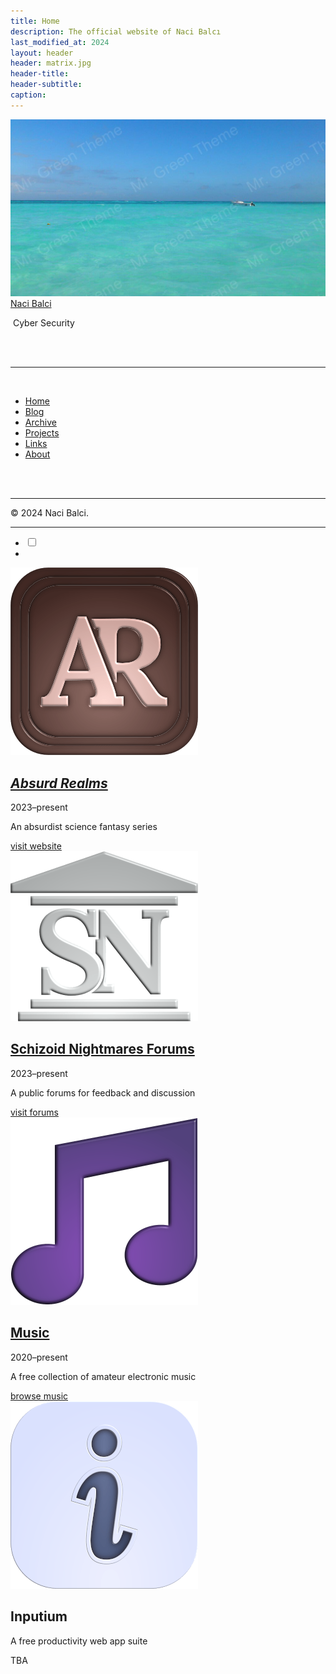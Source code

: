 ```yaml
---
title: Home
description: The official website of Naci Balcı
last_modified_at: 2024
layout: header
header: matrix.jpg
header-title: 
header-subtitle: 
caption: 
---
```

<nav id="side-nav-container"><div class="side-nav"><div class="side-nav-brand"> <img src="/assets/img/posts/post_pic1.jpg" alt=""><div class="brand-holder"> <a href="/" translate="no">Naci Balci</a></div><p>&nbsp;Cyber Security</p><br></div><br> <a href="javascript:void(0);" class="side-nav-close"> <i class="fa fa-angle-double-left fa-2x" aria-hidden="true"></i> </a><hr> <br><div class="side-nav-buttons"><ul class="nav nav-pills nav-stacked"><li style="pointer-events: none;"><a href="/" class="active-page hover-effect"><i class="fa-fw fa fa-home" aria-hidden="true"></i>Home</a></li><li><a href="/tabs/blog/" class=" hover-effect"><i class="fa-fw fa fa-pencil-square-o" aria-hidden="true"></i>Blog</a></li><li><a href="/tabs/archive.html" class=" hover-effect"><i class="fa-fw fa fa-archive" aria-hidden="true"></i>Archive</a></li><li><a href="/tabs/projects.html" class=" hover-effect"><i class="fa-fw fa fa-cog" aria-hidden="true"></i>Projects</a></li><li><a href="/tabs/links.html" class=" hover-effect"><i class="fa-fw fa fa-link" aria-hidden="true"></i>Links</a></li><li><a href="/tabs/about.html" class=" hover-effect"><i class="fa-fw fa fa-user-o" aria-hidden="true"></i>About</a></li></ul></div><br> <br><hr id="toc-view-top"><div class="side-nav-footer" translate="no"><p>© 2024 Naci Balci.</p></div></div><div class="side-nav-bottom-buttons-container"><hr><ul><li><div class="color_scheme_switch_side_holder" data-toggle="tooltip" data-placement="top" title="" data-original-title="Color scheme"> <label class="color-scheme-switch hover-effect"> <input type="checkbox" class="checkbox_color_switch"> <span></span> </label></div></li><li><div class="cookie-icon hover-effect" onclick="CookieConsent.showSettings();" data-toggle="tooltip" data-placement="top" title="" data-original-title="Cookie settings"><div class="cookie-wrapper"> <i class="fa fa-circle bitten-cookie" aria-hidden="true"></i> <i class="fa fa-circle small-ellipse-icon" aria-hidden="true"></i> <i class="fa fa-spinner inner-icon" aria-hidden="true"></i> <i class="fa fa-circle-thin outer-icon" aria-hidden="true"></i></div></div></li></ul></div></nav>

<div class="feature" markdown=0>
    <a href="https://absurdrealms.com/" target="_blank"><img src="/assets/images/ar_icon_small.png"></a>
    <div>
        <h2><i><a href="https://absurdrealms.com/" target="_blank">Absurd Realms</a></i></h2>
        <p class="cap">2023–present</p>
        <p>An absurdist science fantasy series</p>
        <div><a href="https://absurdrealms.com/" target="_blank">visit website</a></div>
    </div>
</div>

<div class="feature" markdown=0>
    <a href="https://schizoidnightmares.net/" target="_blank"><img src="/assets/images/snf_icon_small.png"></a>
    <div>
        <h2><a href="https://schizoidnightmares.net/" target="_blank">Schizoid Nightmares Forums</a></h2>
        <p class="cap">2023–present</p>
        <p>A public forums for feedback and discussion</p>
        <div><a href="https://schizoidnightmares.net/" target="_blank">visit forums</a></div>
    </div>
</div>

<div class="feature" markdown=0>
    <a href="/music/"><img src="/assets/images/note_small.png"></a>
    <div>
        <h2><a href="/music/">Music</a></h2>
        <p class="cap">2020–present</p>
        <p>A free collection of amateur electronic music</p>
        <div><a href="/music/">browse music</a></div>
    </div>
</div>

<div class="feature" markdown=0>
    <img src="/assets/images/inputium_icon_small.png">
    <div>
        <h2>Inputium</h2>
        <p>A free productivity web app suite</p>
        <div>TBA</div>
    </div>
</div>